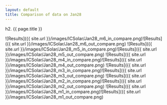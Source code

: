 ```yaml
---
layout: default
title: Comparison of data on Jan28
---
```

h2. {{ page.title }}

![Results]({{ site.url }}/images/ICSolar/Jan28_m6_in_compare.png)![Results]({{ site.url }}/images/ICSolar/Jan28_m6_out_compare.png)
![Results]({{ site.url }}/images/ICSolar/Jan28_m5_in_compare.png)![Results]({{ site.url }}/images/ICSolar/Jan28_m5_out_compare.png)
![Results]({{ site.url }}/images/ICSolar/Jan28_m4_in_compare.png)![Results]({{ site.url }}/images/ICSolar/Jan28_m4_out_compare.png)
![Results]({{ site.url }}/images/ICSolar/Jan28_m3_in_compare.png)![Results]({{ site.url }}/images/ICSolar/Jan28_m3_out_compare.png)
![Results]({{ site.url }}/images/ICSolar/Jan28_m2_in_compare.png)![Results]({{ site.url }}/images/ICSolar/Jan28_m2_out_compare.png)
![Results]({{ site.url }}/images/ICSolar/Jan28_m1_in_compare.png)![Results]({{ site.url }}/images/ICSolar/Jan28_m1_out_compare.png)

